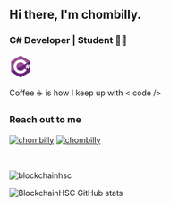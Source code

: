 ## Hi there, I'm chombilly.
### C# Developer | Student 🧑‍🎓 
<p align="left"> <a href="https://www.w3schools.com/cs/" target="_blank" rel="noreferrer"> <img src="https://raw.githubusercontent.com/devicons/devicon/master/icons/csharp/csharp-original.svg" alt="csharp" width="40" height="40"/> </a> </p>
Coffee ☕ is how I keep up with < code />
<h3 align="left">Reach out to me</h3>
<p align="left">
<a href="https://twitter.com/chombilly" target="blank"><img align="center" src="https://raw.githubusercontent.com/rahuldkjain/github-profile-readme-generator/master/src/images/icons/Social/twitter.svg" alt="chombilly" height="30" width="40" /></a>
<a href="https://instagram.com/chombilly" target="blank"><img align="center" src="https://raw.githubusercontent.com/rahuldkjain/github-profile-readme-generator/master/src/images/icons/Social/instagram.svg" alt="chombilly" height="30" width="40" /></a>
</p>
<br />

<img align="center" src="https://media.giphy.com/media/2IudUHdI075HL02Pkk/giphy.gif" alt="blockchainhsc" height="120" width="150" /></a>

![BlockchainHSC GitHub stats](https://github-readme-stats.vercel.app/api?username=chombillyreal&theme=radical)


